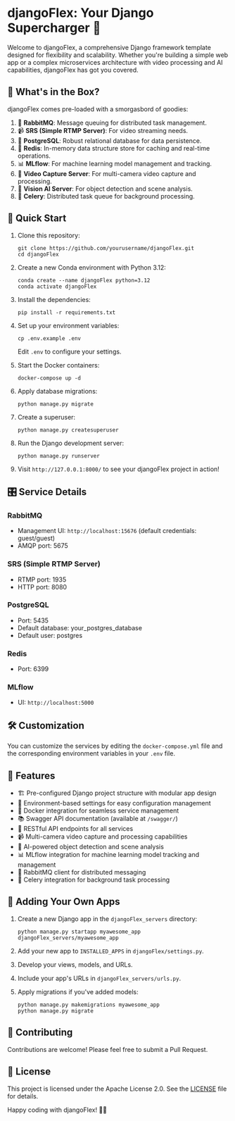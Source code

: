 # djangoFlex: Your Django Supercharger 🚀

Welcome to djangoFlex, a comprehensive Django framework template designed for flexibility and scalability. Whether you're building a simple web app or a complex microservices architecture with video processing and AI capabilities, djangoFlex has got you covered.

## 🌟 What's in the Box?

djangoFlex comes pre-loaded with a smorgasbord of goodies:

1. 🐰 **RabbitMQ**: Message queuing for distributed task management.
2. 📹 **SRS (Simple RTMP Server)**: For video streaming needs.
3. 🐘 **PostgreSQL**: Robust relational database for data persistence.
4. 🔄 **Redis**: In-memory data structure store for caching and real-time operations.
5. 📊 **MLflow**: For machine learning model management and tracking.
6. 🎥 **Video Capture Server**: For multi-camera video capture and processing.
7. 🧠 **Vision AI Server**: For object detection and scene analysis.
8. 🍃 **Celery**: Distributed task queue for background processing.

## 🚀 Quick Start

1. Clone this repository:
   ```
   git clone https://github.com/yourusername/djangoFlex.git
   cd djangoFlex
   ```

2. Create a new Conda environment with Python 3.12:
   ```
   conda create --name djangoFlex python=3.12
   conda activate djangoFlex
   ```

3. Install the dependencies:
   ```
   pip install -r requirements.txt
   ```

4. Set up your environment variables:
   ```
   cp .env.example .env
   ```
   Edit `.env` to configure your settings.

5. Start the Docker containers:
   ```
   docker-compose up -d
   ```

6. Apply database migrations:
   ```
   python manage.py migrate
   ```

7. Create a superuser:
   ```
   python manage.py createsuperuser
   ```

8. Run the Django development server:
   ```
   python manage.py runserver
   ```

9. Visit `http://127.0.0.1:8000/` to see your djangoFlex project in action!

## 🎛 Service Details

### RabbitMQ
- Management UI: `http://localhost:15676` (default credentials: guest/guest)
- AMQP port: 5675

### SRS (Simple RTMP Server)
- RTMP port: 1935
- HTTP port: 8080

### PostgreSQL
- Port: 5435
- Default database: your_postgres_database
- Default user: postgres

### Redis
- Port: 6399

### MLflow
- UI: `http://localhost:5000`

## 🛠 Customization

You can customize the services by editing the `docker-compose.yml` file and the corresponding environment variables in your `.env` file.

## 🌈 Features

- 🏗 Pre-configured Django project structure with modular app design
- 🔐 Environment-based settings for easy configuration management
- 🐳 Docker integration for seamless service management
- 📚 Swagger API documentation (available at `/swagger/`)
- 🔗 RESTful API endpoints for all services
- 📹 Multi-camera video capture and processing capabilities
- 🧠 AI-powered object detection and scene analysis
- 📊 MLflow integration for machine learning model tracking and management
- 🐰 RabbitMQ client for distributed messaging
- 🍃 Celery integration for background task processing

## 🎨 Adding Your Own Apps

1. Create a new Django app in the `djangoFlex_servers` directory:
   ```
   python manage.py startapp myawesome_app djangoFlex_servers/myawesome_app
   ```

2. Add your new app to `INSTALLED_APPS` in `djangoFlex/settings.py`.

3. Develop your views, models, and URLs.

4. Include your app's URLs in `djangoFlex_servers/urls.py`.

5. Apply migrations if you've added models:
   ```
   python manage.py makemigrations myawesome_app
   python manage.py migrate
   ```

## 🤝 Contributing

Contributions are welcome! Please feel free to submit a Pull Request.

## 📜 License

This project is licensed under the Apache License 2.0. See the [LICENSE](LICENSE) file for details.

Happy coding with djangoFlex! 🚀✨
